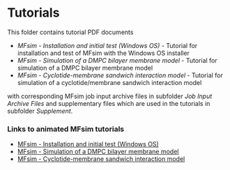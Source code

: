 # Tutorials

This folder contains tutorial PDF documents

- *MFsim - Installation and initial test (Windows OS)* - Tutorial for installation and test of MFsim with the Windows OS installer
- *MFsim - Simulation of a DMPC bilayer membrane model* - Tutorial for simulation of a DMPC bilayer membrane model
- *MFsim - Cyclotide-membrane sandwich interaction model* - Tutorial for simulation of a cyclotide/membrane sandwich interaction model

with corresponding MFsim job input archive files in subfolder *Job Input Archive Files* and supplementary files which are used in the tutorials in subfolder *Supplement*.



### Links to animated MFsim tutorials

* [MFsim - Installation and initial test (Windows OS)](https://w-hs.sciebo.de/s/axSceob9EvquXiz)
* [MFsim - Simulation of a DMPC bilayer membrane model](https://w-hs.sciebo.de/s/wzfNGCrXSGeqEna)
* [MFsim - Cyclotide-membrane sandwich interaction model](https://w-hs.sciebo.de/s/yYAyLdRxyLrUoWx)

